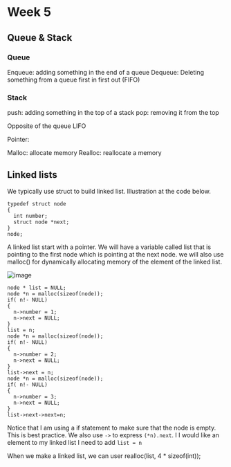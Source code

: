 # Week 5

## Queue & Stack

### Queue

Enqueue: adding something in the end of a queue
Dequeue: Deleting something from a queue
first in first out (FIFO)


### Stack

push: adding something in the top of a stack
pop: removing it from the top

Opposite of the queue
LIFO

Pointer:

Malloc: allocate memory
Realloc: reallocate a memory


## Linked lists


We typically use struct to build linked list. Illustration at the code below.

```
typedef struct node
{
  int number;
  struct node *next;
}
node;
```
A linked list start with a pointer.
We will have a variable called list that is pointing to the first node which is pointing at the next node. we will also use malloc() for dynamically allocating memory of the element of the linked list.

![image](https://user-images.githubusercontent.com/64711820/205926839-435d63dd-bb3e-4ac5-abef-4296b1169380.png)

```
node * list = NULL;
node *n = malloc(sizeof(node));
if( n!- NULL)
{
  n->number = 1;
  n->next = NULL;
}
list = n;
node *n = malloc(sizeof(node));
if( n!- NULL)
{
  n->number = 2;
  n->next = NULL;
}
list->next = n;
node *n = malloc(sizeof(node));
if( n!- NULL)
{
  n->number = 3;
  n->next = NULL;
}
list->next->next=n;
```
Notice that I am using a if statement to make sure that the node is empty. This is best practice. We also use `->` to express `(*n).next`. I I would like an element to my linked list I need to add `list = n`


When we make a linked list, we can user realloc(list, 4 * sizeof(int));
